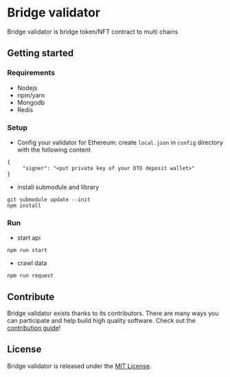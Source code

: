 # Bridge validator

Bridge validator is bridge token/NFT contract to multi chains

## Getting started
### Requirements
- Nodejs
- npm/yarn 
- Mongodb
- Redis
### Setup
- Config your validator for Ethereum: create `local.json` in `config` directory with the following content
```
{
     "signer": "<put private key of your DTO deposit wallet>"
}
```
- install submodule and library
```
git submodule update --init
npm install
```

### Run
- start api
```
npm run start
```
- crawl data
```
npm run request
```

## Contribute

Bridge validator exists thanks to its contributors. There are many ways you can participate and help build high quality software. Check out the [contribution guide](CONTRIBUTING.md)!

## License

Bridge validator is released under the [MIT License](LICENSE).